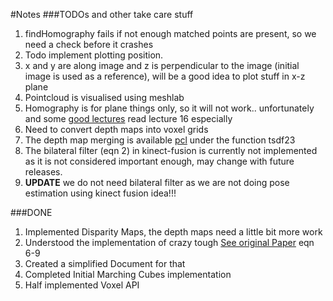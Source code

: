 #Notes
###TODOs and other take care stuff

1. findHomography fails if not enough matched points are present, so we need a check before it crashes
2. Todo implement plotting position.
3. x and y are along image and z is perpendicular to the image (initial image is used as a reference), will be a good idea to plot stuff in x-z plane
4. Pointcloud is visualised using meshlab 
5. Homography is for plane things only, so it will not work.. unfortunately and some [good lectures](http://isit.u-clermont1.fr/~ab/Classes/DIKU-3DCV2/) read lecture 16 especially
6. Need to convert depth maps into voxel grids
7. The depth map merging is available [pcl](https://github.com/PointCloudLibrary/pcl/blob/master/gpu/kinfu/src/cuda/tsdf_volume.cu) under the function tsdf23 
8. The bilateral filter (eqn 2) in kinect-fusion is currently not implemented as it is not considered important enough, may change with future releases.
9. __UPDATE__ we do not need bilateral filter as we are not doing pose estimation using kinect fusion idea!!!

###DONE
1. Implemented Disparity Maps, the depth maps need a little bit more work
2. Understood the implementation of crazy tough  [See original Paper](http://homes.cs.washington.edu/~newcombe/papers/newcombe_etal_ismar2011.pdf) eqn 6-9
3. Created a simplified Document for that
4. Completed Initial Marching Cubes implementation
5. Half implemented Voxel API
